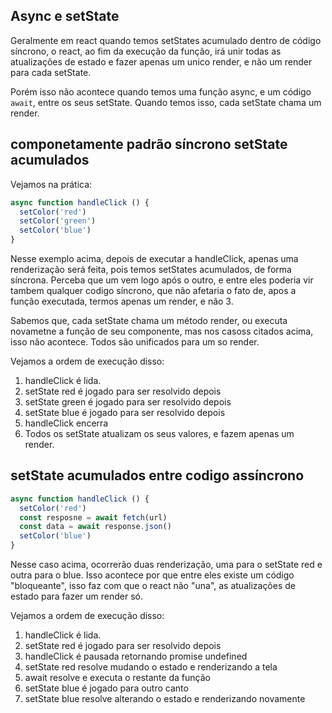 ## Async e setState

Geralmente em react quando temos setStates acumulado dentro de código
síncrono, o react, ao fim da execução da função, irá unir todas as atualizações
de estado e fazer apenas um unico render, e não um render para cada setState.

Porém isso não acontece quando temos uma função async, e um código `await`,
entre os seus setState. Quando temos isso, cada setState chama um render.

## componetamente padrão síncrono setState acumulados

Vejamos na prática:

```js
async function handleClick () {
  setColor('red')
  setColor('green')
  setColor('blue')
}
```

Nesse exemplo acima, depois de executar a handleClick, apenas uma renderização
será feita, pois temos setStates acumulados, de forma síncrona. 
Perceba que um vem logo após o outro, e entre eles poderia vir tambem qualquer
codigo síncrono, que não afetaria o fato de, apos a função executada, termos
apenas um render, e não 3.

Sabemos que, cada setState chama um método render, ou executa novametne a função
de seu componente, mas nos casoss citados acima, isso não acontece. Todos
são unificados para um so render.

Vejamos a ordem de execução disso:

1. handleClick é lida.
2. setState red é jogado para ser resolvido depois
3. setState green é jogado para ser resolvido depois
4. setState blue é jogado para ser resolvido depois
5. handleClick encerra
6. Todos os setState atualizam os seus valores, e fazem apenas um render.

## setState acumulados entre codigo assíncrono

```js
async function handleClick () {
  setColor('red')
  const resposne = await fetch(url)
  const data = await response.json()
  setColor('blue')
}
```

Nesse caso acima, ocorrerão duas renderização, uma para o setState red
e outra para o blue. Isso acontece por que entre eles existe um código 
"bloqueante", isso faz com que o react não "una", as atualizações de
estado para fazer um render só.

Vejamos a ordem de execução disso:

1. handleClick é lida.
2. setState red é jogado para ser resolvido depois
3. handleClick é pausada retornando promise undefined
4. setState red resolve mudando o estado e renderizando a tela
5. await resolve e executa o restante da função
6. setState blue é jogado para outro canto
7. setState blue resolve alterando o estado e renderizando novamente
